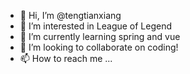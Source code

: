- 👋 Hi, I’m @tengtianxiang
- 👀 I’m interested in League of Legend
- 🌱 I’m currently learning spring and vue
- 💞️ I’m looking to collaborate on coding!
- 📫 How to reach me ...

<!---
tengtianxiang/tengtianxiang is a ✨ special ✨ repository because its `README.md` (this file) appears on your GitHub profile.
You can click the Preview link to take a look at your changes.
--->
